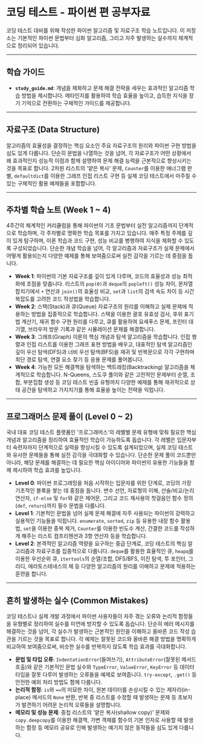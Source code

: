 # 코딩 테스트 - 파이썬 편 공부자료

코딩 테스트 대비를 위해 작성한 파이썬 알고리즘 및 자료구조 학습 노트입니다. 이 저장소는 기본적인 파이썬 문법부터 심화 알고리즘, 그리고 자주 발생하는 실수까지 체계적으로 정리되어 있습니다.

---

## 학습 가이드

-   **`study_guide.md`**: 개념을 체화하고 문제 해결 전략을 세우는 효과적인 알고리즘 학습 방법을 제시합니다. 메타인지를 활용하여 학습 효율을 높이고, 습득한 지식을 장기 기억으로 전환하는 구체적인 가이드를 제공합니다.

---

## 자료구조 (Data Structure)

알고리즘의 효율성을 결정하는 핵심 요소인 주요 자료구조의 원리와 파이썬 구현 방법을 심도 있게 다룹니다.
단순히 문법을 나열하는 것을 넘어, 각 자료구조가 어떤 상황에서 왜 효과적인지 성능적 이점과 함께 설명하여 문제 해결 능력을 근본적으로 향상시키는 것을 목표로 합니다.
2차원 리스트의 '얕은 복사' 문제, `Counter`를 이용한 애너그램 판별, `defaultdict`를 이용한 그래프 인접 리스트 구현 등 실제 코딩 테스트에서 마주칠 수 있는 구체적인 활용 예제들을 포함합니다.

---

## 주차별 학습 노트 (Week 1 ~ 4)

4주간의 체계적인 커리큘럼을 통해 파이썬의 기초 문법부터 실전 알고리즘까지 단계적으로 학습하며, 각 주차별로 명확한 학습 목표를 가지고 있습니다.
매주 특정 주제를 깊이 있게 탐구하며, 이론 학습과 코드 구현, 성능 비교를 병행하여 지식을 체화할 수 있도록 구성되었습니다.
단순한 개념 학습을 넘어, 각 알고리즘과 자료구조가 실제 문제에서 어떻게 활용되는지 다양한 예제를 통해 보여줌으로써 실전 감각을 기르는 데 중점을 둡니다.

-   **Week 1**: 파이썬의 기본 자료구조를 깊이 있게 다루며, 코드의 효율성과 성능 최적화에 초점을 맞춥니다. 리스트의 `pop(0)`과 `deque`의 `popleft()` 성능 차이, 문자열 합치기에서 `+` 연산과 `join()`의 효율성 비교, `set`과 `list`의 검색 속도 차이 등 시간 복잡도를 고려한 코드 작성법을 학습합니다.
-   **Week 2**: 스택(Stack)과 큐(Queue) 자료구조의 원리를 이해하고 실제 문제에 적용하는 방법을 집중적으로 학습합니다. 스택을 이용한 괄호 유효성 검사, 후위 표기법 계산기, 재귀 함수 구현 원리를 다루고, 큐를 활용하여 요세푸스 문제, 프린터 대기열, 브라우저 방문 기록과 같은 시뮬레이션 문제를 해결합니다.
-   **Week 3**: 그래프(Graph) 이론의 핵심 개념과 탐색 알고리즘을 학습합니다. 인접 행렬과 인접 리스트를 이용한 그래프 표현 방법을 배우고, 대표적인 탐색 알고리즘인 깊이 우선 탐색(DFS)과 너비 우선 탐색(BFS)을 재귀 및 반복문으로 각각 구현하며 최단 경로 탐색, 연결 요소 찾기 등 응용 문제를 풀어봅니다.
-   **Week 4**: 가능한 모든 해결책을 탐색하는 백트래킹(Backtracking) 알고리즘을 체계적으로 학습합니다. N-Queens, 스도쿠 풀이와 같은 고전적인 문제부터 순열, 조합, 부분집합 생성 등 코딩 테스트 빈출 유형까지 다양한 예제를 통해 재귀적으로 상태 공간을 탐색하고 가지치기를 통해 효율을 높이는 전략을 익힙니다.

---

## 프로그래머스 문제 풀이 (Level 0 ~ 2)

국내 대표 코딩 테스트 플랫폼인 '프로그래머스'의 레벨별 문제 유형에 맞춰 필요한 핵심 개념과 알고리즘을 정리하여 효율적인 학습이 가능하도록 돕습니다.
각 레벨은 입문자부터 숙련자까지 단계적으로 실력을 향상시킬 수 있도록 설계되었으며, 실제 코딩 테스트와 유사한 문제들을 통해 실전 감각을 극대화할 수 있습니다.
단순한 문제 풀이 코드뿐만 아니라, 해당 문제를 해결하는 데 필요한 핵심 아이디어와 파이썬의 유용한 기능들을 함께 제시하여 학습 효과를 높입니다.

-   **Level 0**: 파이썬 프로그래밍을 처음 시작하는 입문자를 위한 단계로, 코딩의 가장 기초적인 블록을 쌓는 데 중점을 둡니다. 변수 선언, 자료형의 이해, 산술/비교/논리 연산자, `if-else` 및 `for`와 같은 제어문, 그리고 코드 재사용의 첫걸음인 함수 정의(`def`, `return`)까지 필수 문법을 다룹니다.
-   **Level 1**: 기본적인 문법을 넘어 실제 문제 해결에 자주 사용되는 파이썬의 강력하고 실용적인 기능들을 익힙니다. `enumerate`, `sorted`, `zip` 등 유용한 내장 함수 활용법, `set`을 이용한 중복 제거, `Counter`를 이용한 빈도수 계산, 간결한 코드를 작성하게 해주는 리스트 컴프리헨션과 3항 연산자 등을 학습합니다.
-   **Level 2**: 본격적인 알고리즘 역량을 요구하는 중급 단계로, 코딩 테스트의 핵심 알고리즘과 자료구조를 집중적으로 다룹니다. `deque`를 활용한 효율적인 큐, `heapq`를 이용한 우선순위 큐, `itertools`의 순열/조합, DFS/BFS, 이진 탐색, 투 포인터, 그리디, 에라토스테네스의 체 등 다양한 알고리즘의 원리를 이해하고 문제에 적용하는 훈련을 합니다.

---

## 흔히 발생하는 실수 (Common Mistakes)

코딩 테스트나 실제 개발 과정에서 파이썬 사용자들이 자주 겪는 오류와 논리적 함정들을 유형별로 정리하여 실수를 미연에 방지할 수 있도록 돕습니다.
단순히 에러 메시지를 해결하는 것을 넘어, 각 실수가 발생하는 근본적인 원인을 이해하고 올바른 코드 작성 습관을 기르는 것을 목표로 합니다.
각 예제는 잘못된 코드와 올바른 해결 방법을 명확하게 비교하여 보여줌으로써, 비슷한 실수를 반복하지 않도록 학습 효과를 극대화합니다.

-   **문법 및 타입 오류**: `IndentationError`(들여쓰기), `AttributeError`(잘못된 메서드 호출)와 같은 기본적인 문법 실수와 `TypeError`, `ValueError`, `KeyError` 등 데이터 타입을 잘못 다루어 발생하는 오류들을 예제로 보여줍니다. `try-except`, `.get()` 등 안전한 예외 처리 방법도 함께 다룹니다.
-   **논리적 함정**: `is`와 `==`의 미묘한 차이, 원본 데이터를 손상시킬 수 있는 제자리(in-place) 메서드의 `None` 반환, 반복 중 리스트를 수정할 때 발생하는 문제 등 초보자가 발견하기 어려운 논리적 오류들을 설명합니다.
-   **메모리 및 성능 문제**: 중첩 리스트의 '얕은 복사(shallow copy)' 문제와 `copy.deepcopy`를 이용한 해결책, 가변 객체를 함수의 기본 인자로 사용할 때 발생하는 함정 등 메모리 공유로 인해 발생하는 예기치 않은 동작들을 심도 있게 다룹니다.
